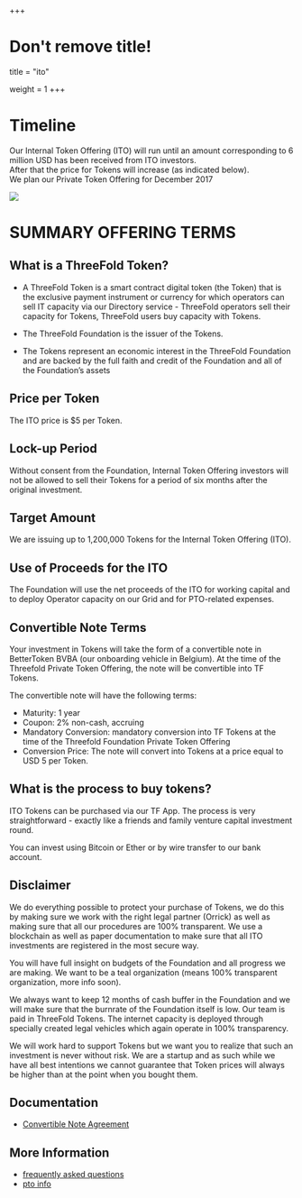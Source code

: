 +++
# Don't remove title!
title = "ito"

weight = 1
+++

# Timeline

Our Internal Token Offering (ITO) will run until an amount corresponding to 6 million USD has been received from ITO investors.  
After that the price for Tokens will increase (as indicated below).  
We plan our Private Token Offering for December 2017


![](../img/ITO-Timeline-from-presentation.png)

# SUMMARY OFFERING TERMS

## What is a ThreeFold Token?

- A ThreeFold Token is a smart contract digital token (the Token) that is the exclusive payment instrument or currency for which operators can sell IT capacity via our Directory service - ThreeFold operators sell their capacity for Tokens, ThreeFold users buy capacity with Tokens.

- The ThreeFold Foundation is the issuer of the Tokens.
- The Tokens represent an economic interest in the ThreeFold Foundation and are backed by the full faith and credit of the Foundation and all of the Foundation’s assets

## Price per Token

The ITO price is $5 per Token.

## Lock-up Period

Without consent from the Foundation, Internal Token Offering investors will not be allowed to sell their Tokens for a period of six months after the original investment.

## Target Amount

We are issuing up to 1,200,000 Tokens for the Internal Token Offering (ITO).

## Use of Proceeds for the ITO

The Foundation will use the net proceeds of the ITO for working capital and to deploy Operator capacity on our Grid and for PTO-related expenses.

## Convertible Note Terms

Your investment in Tokens will take the form of a convertible note in BetterToken BVBA (our onboarding vehicle in Belgium).  At the time of the Threefold Private Token Offering, the note will be convertible into TF Tokens.

The convertible note will have the following terms:

- Maturity: 1 year
- Coupon: 2% non-cash, accruing
- Mandatory Conversion:  mandatory conversion  into TF Tokens at the time of the Threefold Foundation Private Token Offering
- Conversion Price:  The note will convert into Tokens at a price equal to USD 5 per Token.

## What is the process to buy tokens?

ITO Tokens can be purchased via our TF App.  The process is very straightforward - exactly like a friends and family venture capital investment round.

You can invest using Bitcoin or Ether or by wire transfer to our bank account.

## Disclaimer

We do everything possible to protect your purchase of Tokens, we do this by making sure we work with the right legal partner (Orrick) as well as making sure that all our procedures are 100% transparent. We use a blockchain as well as paper documentation to make sure that all ITO investments are registered in the most secure way.

You will have full insight on budgets of the Foundation and all progress we are making.
We want to be a teal organization (means 100% transparent organization, more info soon).

We always want to keep 12 months of cash buffer in the Foundation and we will make sure that the burnrate of the Foundation itself is low. Our team is paid in ThreeFold Tokens. The internet capacity is deployed through specially created legal vehicles which again operate in 100% transparency. 

We will work hard to support Tokens but we want you to realize that such an investment is never without risk. We are a startup and as such while we have all best intentions we cannot guarantee that Token prices will always be higher than at the point when you bought them.

## Documentation

- [Convertible Note Agreement](http://tiny.cc/tf_ito_investment_agr)

## More Information

- [frequently asked questions](/faq)
- [pto info](/pto)
